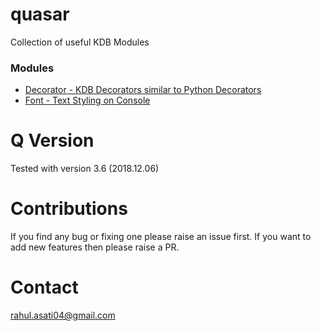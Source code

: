 # quasar
Collection of useful KDB Modules

### Modules
* [Decorator - KDB Decorators similar to Python Decorators](https://github.com/asatirahul/quasar/wiki/Decorator-API)
* [Font - Text Styling on Console](https://github.com/asatirahul/quasar/wiki/Font:-Text-Styling-Utility-In-KDB) 

# Q Version
Tested with version 3.6 (2018.12.06)

# Contributions
If you find any bug or fixing one please raise an issue first. If you want to add new features then please raise a PR.

# Contact
rahul.asati04@gmail.com
